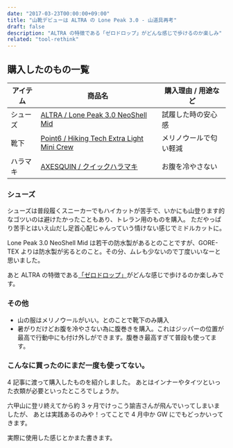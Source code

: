 ```yaml
---
date: "2017-03-23T00:00:00+09:00"
title: "山靴デビューは ALTRA の Lone Peak 3.0 - 山道具再考"
draft: false
description: "ALTRA の特徴である「ゼロドロップ」がどんな感じで歩けるのか楽しみ"
related: "tool-rethink"
---
```


<!--more-->

## 購入したのもの一覧

| アイテム | 商品名 | 購入理由 / 用途など |
| ------ | ------ | ------ |
| シューズ | [ALTRA / Lone Peak 3.0 NeoShell Mid](https://www.altrarunning.com/men/lone-peak-3-neoshell-mid) | 試履した時の安心感 |
| 靴下 | [Point6 / Hiking Tech Extra Light Mini Crew](http://point6.com/collections/men/products/hiking-tech-extra-light-mini) | メリノウールで匂い軽減 |
| ハラマキ | [AXESQUIN / クイックハラマキ](http://www.axesquin.co.jp/index-page_id=ax0158.html) | お腹を冷やさない |

### シューズ

シューズは普段履くスニーカーでもハイカットが苦手で、いかにも山登ります的なゴツいのは避けたかったこともあり、トレラン用のものを購入。
ただやっぱり苦手とはいえ山だし足首心配じゃんっていう情けない感じでミドルカットに。

Lone Peak 3.0 NeoShell Mid は若干の防水製があるとのことですが、GORE-TEX よりは防水製が劣るとのこと。その分、ムレも少ないので丁度いいなーと思いました。

あと ALTRA の特徴である[「ゼロドロップ」](http://altrazerodrop.jp/learntorun01.html)がどんな感じで歩けるのか楽しみです。

### その他

- 山の服はメリノウールがいい。とのことで靴下のみ購入
- 暑がりだけどお腹を冷やさない為に腹巻きを購入。これはジッパーの位置が最高で行動中にも付け外しができます。腹巻き最高すぎて普段も使ってます。

### こんなに買ったのにまだ一度も使ってない。

4 記事に渡って購入したものを紹介しました。
あとはインナーやタイツといった衣類が必要といったところでしょうか。

六甲山に登リ終えてから約 3 ヶ月でけっこう諭吉さんが飛んでいってしまいましたが、
あとは実践あるのみや！ってことで 4 月中か GW にでもどっかいってきます。

実際に使用した感じとかまた書きます。

